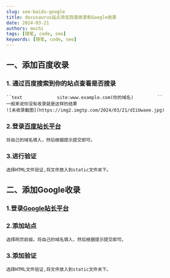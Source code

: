 ```yaml
---
slug: seo-baidu-google
title: docusaurus站点添加百度收录和Google收录
date: 2024-03-21
authors: mochi
tags: [随笔, code, seo]
keywords: [随笔, code, seo]
---
```

## 一、添加百度收录

### 1. 通过百度搜索到你的站点查看是否搜录

    ``text             site:www.example.com(你的域名)         ``
    一般来说你没有收录就是这样的结果
    ![未收录截图](https://img2.imgtp.com/2024/03/21/dIiUwaee.jpg)

### 2.登录[百度站长平台](https://ziyuan.baidu.com/linksubmit/url?sitename=http%3A%2F%2Fsite%3Awww.baidu2.com)

    将自己的域名填入，然后根据提示提交即可。

### 3.进行验证

    选择HTML文件验证,将文件放入到static文件夹下。

## 二、添加Google收录

### 1.登录[Google站长平台](https://search.google.com/search-console/about)

### 2.添加站点

    选择网页前缀，将自己的域名填入，然后根据提示提交即可。

### 3.添加验证

    选择HTML文件验证,将文件放入到static文件夹下。
